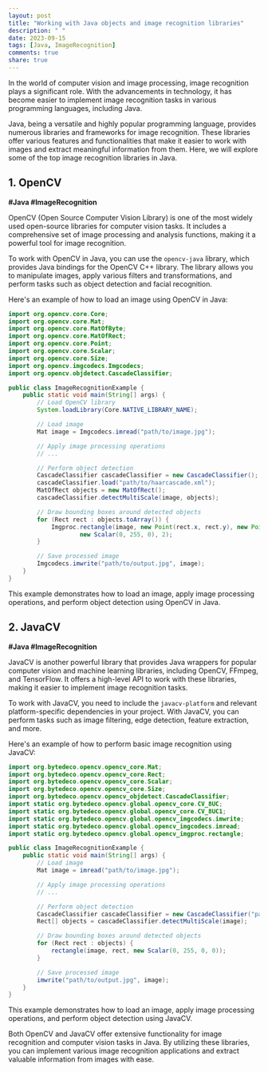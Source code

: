 ```yaml
---
layout: post
title: "Working with Java objects and image recognition libraries"
description: " "
date: 2023-09-15
tags: [Java, ImageRecognition]
comments: true
share: true
---
```


In the world of computer vision and image processing, image recognition plays a significant role. With the advancements in technology, it has become easier to implement image recognition tasks in various programming languages, including Java.

Java, being a versatile and highly popular programming language, provides numerous libraries and frameworks for image recognition. These libraries offer various features and functionalities that make it easier to work with images and extract meaningful information from them. Here, we will explore some of the top image recognition libraries in Java.

## 1. OpenCV

**#Java #ImageRecognition**

OpenCV (Open Source Computer Vision Library) is one of the most widely used open-source libraries for computer vision tasks. It includes a comprehensive set of image processing and analysis functions, making it a powerful tool for image recognition.

To work with OpenCV in Java, you can use the `opencv-java` library, which provides Java bindings for the OpenCV C++ library. The library allows you to manipulate images, apply various filters and transformations, and perform tasks such as object detection and facial recognition.

Here's an example of how to load an image using OpenCV in Java:

```java
import org.opencv.core.Core;
import org.opencv.core.Mat;
import org.opencv.core.MatOfByte;
import org.opencv.core.MatOfRect;
import org.opencv.core.Point;
import org.opencv.core.Scalar;
import org.opencv.core.Size;
import org.opencv.imgcodecs.Imgcodecs;
import org.opencv.objdetect.CascadeClassifier;

public class ImageRecognitionExample {
    public static void main(String[] args) {
        // Load OpenCV library
        System.loadLibrary(Core.NATIVE_LIBRARY_NAME);

        // Load image
        Mat image = Imgcodecs.imread("path/to/image.jpg");

        // Apply image processing operations
        // ...

        // Perform object detection
        CascadeClassifier cascadeClassifier = new CascadeClassifier();
        cascadeClassifier.load("path/to/haarcascade.xml");
        MatOfRect objects = new MatOfRect();
        cascadeClassifier.detectMultiScale(image, objects);

        // Draw bounding boxes around detected objects
        for (Rect rect : objects.toArray()) {
            Imgproc.rectangle(image, new Point(rect.x, rect.y), new Point(rect.x + rect.width, rect.y + rect.height),
                    new Scalar(0, 255, 0), 2);
        }

        // Save processed image
        Imgcodecs.imwrite("path/to/output.jpg", image);
    }
}
```

This example demonstrates how to load an image, apply image processing operations, and perform object detection using OpenCV in Java.

## 2. JavaCV

**#Java #ImageRecognition**

JavaCV is another powerful library that provides Java wrappers for popular computer vision and machine learning libraries, including OpenCV, FFmpeg, and TensorFlow. It offers a high-level API to work with these libraries, making it easier to implement image recognition tasks.

To work with JavaCV, you need to include the `javacv-platform` and relevant platform-specific dependencies in your project. With JavaCV, you can perform tasks such as image filtering, edge detection, feature extraction, and more.

Here's an example of how to perform basic image recognition using JavaCV:

```java
import org.bytedeco.opencv.opencv_core.Mat;
import org.bytedeco.opencv.opencv_core.Rect;
import org.bytedeco.opencv.opencv_core.Scalar;
import org.bytedeco.opencv.opencv_core.Size;
import org.bytedeco.opencv.opencv_objdetect.CascadeClassifier;
import static org.bytedeco.opencv.global.opencv_core.CV_8UC;
import static org.bytedeco.opencv.global.opencv_core.CV_8UC1;
import static org.bytedeco.opencv.global.opencv_imgcodecs.imwrite;
import static org.bytedeco.opencv.global.opencv_imgcodecs.imread;
import static org.bytedeco.opencv.global.opencv_imgproc.rectangle;

public class ImageRecognitionExample {
    public static void main(String[] args) {
        // Load image
        Mat image = imread("path/to/image.jpg");

        // Apply image processing operations
        // ...

        // Perform object detection
        CascadeClassifier cascadeClassifier = new CascadeClassifier("path/to/haarcascade.xml");
        Rect[] objects = cascadeClassifier.detectMultiScale(image);

        // Draw bounding boxes around detected objects
        for (Rect rect : objects) {
            rectangle(image, rect, new Scalar(0, 255, 0, 0));
        }

        // Save processed image
        imwrite("path/to/output.jpg", image);
    }
}
```

This example demonstrates how to load an image, apply image processing operations, and perform object detection using JavaCV.

Both OpenCV and JavaCV offer extensive functionality for image recognition and computer vision tasks in Java. By utilizing these libraries, you can implement various image recognition applications and extract valuable information from images with ease.